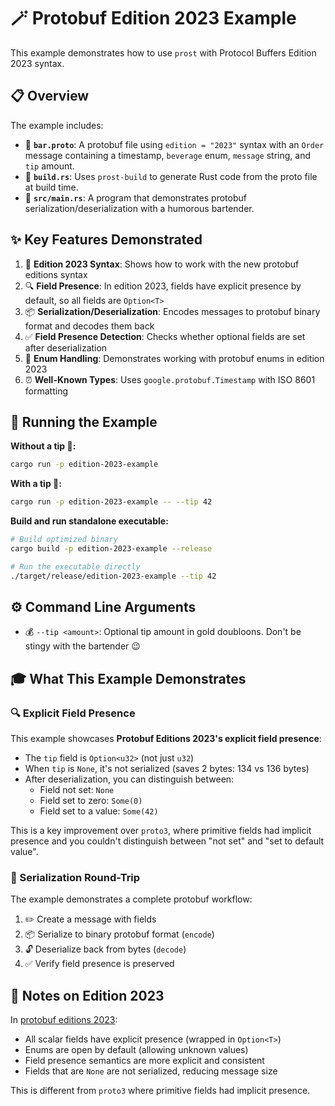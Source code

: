 # 🪄 Protobuf Edition 2023 Example

This example demonstrates how to use `prost` with Protocol Buffers Edition 2023 syntax.

## 📋 Overview

The example includes:

- 📄 **`bar.proto`**: A protobuf file using `edition = "2023"` syntax with an `Order` message containing a timestamp,
  `beverage` enum, `message` string, and `tip` amount.
- 🔧 **`build.rs`**: Uses `prost-build` to generate Rust code from the proto file at build time.
- 🦀 **`src/main.rs`**: A program that demonstrates protobuf serialization/deserialization with a humorous bartender.

## ✨ Key Features Demonstrated

1. 🎯 **Edition 2023 Syntax**: Shows how to work with the new protobuf editions syntax
2. 🔍 **Field Presence**: In edition 2023, fields have explicit presence by default, so all fields are `Option<T>`
3. 📦 **Serialization/Deserialization**: Encodes messages to protobuf binary format and decodes them back
4. ✅ **Field Presence Detection**: Checks whether optional fields are set after deserialization
5. 🔢 **Enum Handling**: Demonstrates working with protobuf enums in edition 2023
6. ⏰ **Well-Known Types**: Uses `google.protobuf.Timestamp` with ISO 8601 formatting

## 🚀 Running the Example

**Without a tip 🤔:**

```bash
cargo run -p edition-2023-example
```

**With a tip 🍻:**

```bash
cargo run -p edition-2023-example -- --tip 42
```

**Build and run standalone executable:**

```bash
# Build optimized binary
cargo build -p edition-2023-example --release

# Run the executable directly
./target/release/edition-2023-example --tip 42
```

## ⚙️ Command Line Arguments

- 💰 `--tip <amount>`: Optional tip amount in gold doubloons. Don't be stingy with the bartender 😉

## 🎓 What This Example Demonstrates

### 🔍 Explicit Field Presence

This example showcases **Protobuf Editions 2023's explicit field presence**:

- The `tip` field is `Option<u32>` (not just `u32`)
- When `tip` is `None`, it's not serialized (saves 2 bytes: 134 vs 136 bytes)
- After deserialization, you can distinguish between:
  - Field not set: `None`
  - Field set to zero: `Some(0)`
  - Field set to a value: `Some(42)`

This is a key improvement over `proto3`, where primitive fields had implicit presence and you couldn't distinguish
between "not set" and "set to default value".

### 🔄 Serialization Round-Trip

The example demonstrates a complete protobuf workflow:

1. ✏️ Create a message with fields
2. 📦 Serialize to binary protobuf format (`encode`)
3. 🔓 Deserialize back from bytes (`decode`)
4. ✅ Verify field presence is preserved

## 📝 Notes on Edition 2023

In [protobuf editions 2023](https://protobuf.dev/editions/overview/):

- All scalar fields have explicit presence (wrapped in `Option<T>`)
- Enums are open by default (allowing unknown values)
- Field presence semantics are more explicit and consistent
- Fields that are `None` are not serialized, reducing message size

This is different from `proto3` where primitive fields had implicit presence.
